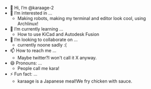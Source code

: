 - 👋 Hi, I’m @karaage-2
- 👀 I’m interested in ...
  - Making robots, making my terminal and editor look cool, using Archlinux!
- 🌱 I’m currently learning ...
  - How to use KiCad and Autodesk Fusion
- 💞️ I’m looking to collaborate on ...
  - currently noone sadly :( 
- 📫 How to reach me ...
  - Maybe twitter?I won't call it X anyway.
- 😄 Pronouns: ...
  - People call me kara!
- ⚡ Fun fact: ...
  - karaage is a Japanese meal!We fry chicken with sauce.

<!---
karaage-2/karaage-2 is a ✨ special ✨ repository because its `README.md` (this file) appears on your GitHub profile.
You can click the Preview link to take a look at your changes.
--->
